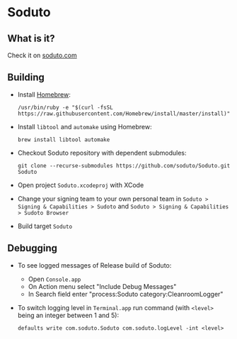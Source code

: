 # Soduto

## What is it?

Check it on [soduto.com](https://www.soduto.com)

## Building

* Install [Homebrew](https://brew.sh/):

    `/usr/bin/ruby -e "$(curl -fsSL https://raw.githubusercontent.com/Homebrew/install/master/install)"`

* Install `libtool` and `automake` using Homebrew:

    `brew install libtool automake`

* Checkout Soduto repository with dependent submodules: 

    `git clone --recurse-submodules https://github.com/soduto/Soduto.git Soduto`

* Open project `Soduto.xcodeproj` with XCode
* Change your signing team to your own personal team in `Soduto > Signing & Capabilities > Sudoto` and `Soduto > Signing & Capabilities > Sudoto Browser`
* Build target `Soduto`

## Debugging

* To see logged messages of Release build of Soduto:
    * Open `Console.app`
    * On Action menu select "Include Debug Messages"
    * In Search field enter "process:Soduto category:CleanroomLogger"

* To switch logging level in `Terminal.app` run command (with `<level>` being an integer between 1 and 5):

    `defaults write com.soduto.Soduto com.soduto.logLevel -int <level>`
